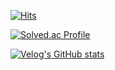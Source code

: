 [![Hits](https://hits.seeyoufarm.com/api/count/incr/badge.svg?url=https%3A%2F%2Fgithub.com%2Fyyubin&count_bg=%237DC1A3&title_bg=%23555555&icon=github.svg&icon_color=%23FFFFFF&title=github&edge_flat=false)](https://hits.seeyoufarm.com)  

[![Solved.ac Profile](http://mazassumnida.wtf/api/v2/generate_badge?boj=hazing120)](https://solved.ac/hazing120/)

[![Velog's GitHub stats](https://velog-readme-stats.vercel.app/api?name=cassidy)](https://velog.io/@cassidy/posts)

